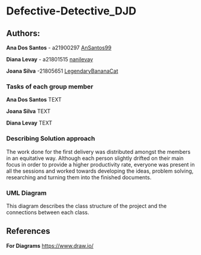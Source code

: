 # Defective-Detective_DJD

## Authors:

**Ana Dos Santos** - a21900297 [AnSantos99](https://github.com/AnSantos99)

**Diana Levay** - a21801515 [nanilevay](https://github.com/nanilevay)

**Joana Silva** -21805651 [LegendaryBananaCat](https://github.com/LegendaryBananaCat)

### Tasks of each group member

**Ana Dos Santos**
TEXT

**Joana Silva**
TEXT

**Diana Levay**
TEXT

### Describing Solution approach

The work done for the first delivery was distributed amongst the members in an equitative way. Although each person slightly drifted on their main focus in order to provide a higher productivity rate, everyone was present in all the sessions and worked towards developing the ideas, problem solving, researching and turning them into the finished documents.

### UML Diagram

This diagram describes the class structure of the project and the connections between each class.

## References

**For Diagrams**
<https://www.draw.io/>
